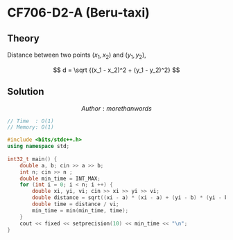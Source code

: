 # CF706-D2-A (Beru-taxi)
## Theory
Distance between two points $(x_1, x_2)$ and $(y_1, y_2)$,

$$ d = \sqrt {(x_1 - x_2)^2 + (y_1 - y_2)^2} $$ 

## Solution
$$Author : morethanwords$$
```c++
// Time  : O(1)
// Memory: O(1)

#include <bits/stdc++.h>
using namespace std;
 
int32_t main() {
    double a, b; cin >> a >> b;
    int n; cin >> n ;
    double min_time = INT_MAX;
    for (int i = 0; i < n; i ++) {
        double xi, yi, vi; cin >> xi >> yi >> vi;
        double distance = sqrt((xi - a) * (xi - a) + (yi - b) * (yi - b));
        double time = distance / vi;
        min_time = min(min_time, time);
    }
    cout << fixed << setprecision(10) << min_time << "\n";
}
```

